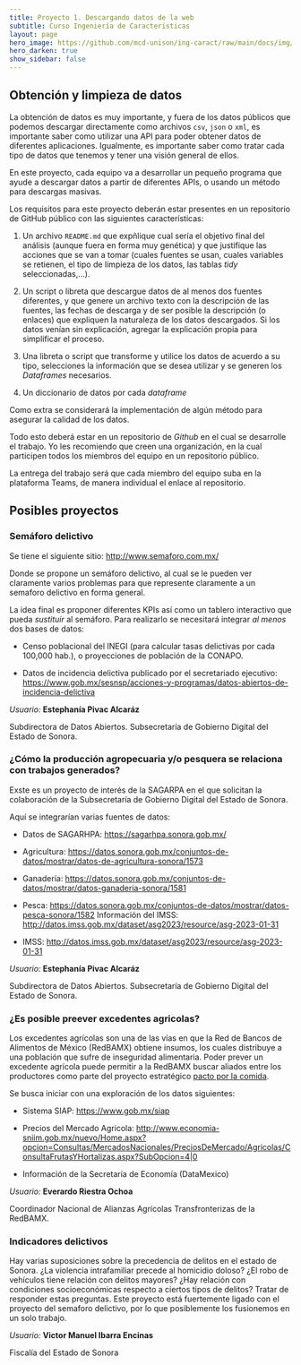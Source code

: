 ```yaml
---
title: Proyecto 1. Descargando datos de la web
subtitle: Curso Ingeniería de Características
layout: page
hero_image: https://github.com/mcd-unison/ing-caract/raw/main/docs/img/API-banner.jpg
hero_darken: true
show_sidebar: false
---
```



## Obtención y limpieza de datos

La obtención de datos es muy importante, y fuera de los datos públicos que podemos descargar directamente como archivos `csv`, `json` o `xml`, es importante saber como utilizar una API para poder obtener datos de diferentes aplicaciones. Igualmente, es importante saber como tratar cada tipo de datos que tenemos y tener una visión general de ellos.

En este proyecto, cada equipo va a desarrollar un pequeño programa que ayude a descargar datos a partir de diferentes APIs, o usando un método para descargas masivas. 

Los requisitos para este proyecto deberán estar presentes en un repositorio de GitHub público con las siguientes características:

1. Un archivo `README.md` que expñlique cual sería el objetivo final del análisis (aunque fuera en forma muy genética) y que justifique las acciones que se van a tomar (cuales  fuentes se usan, cuales variables se retienen, el tipo de limpieza de los datos, las tablas *tidy* seleccionadas,...).

1. Un script o libreta que descargue datos de al menos dos fuentes diferentes, y que genere un archivo texto con la descripción de las fuentes, las fechas de descarga y de ser posible la descripción (o enlaces) que expliquen la naturaleza de los datos descargados. Si los datos venían sin explicación, agregar la explicación propia para simplificar el proceso.
   
2. Una libreta o script que transforme y utilice los datos de acuerdo a su tipo, selecciones la información que se desea utilizar y se generen los *Dataframes* necesarios.
   
3. Un diccionario de datos por cada *dataframe*

Como extra se considerará la implementación de algún método para asegurar la calidad de los datos.

Todo esto deberá estar en un repositorio de *Github* en el cual se desarrolle el trabajo. Yo les recomiendo que creen una organización, en la cual participen todos los miembros del equipo en un repositorio público.

La entrega del trabajo será que cada miembro del equipo suba en la plataforma Teams, de manera individual el enlace al repositorio.


## Posibles proyectos

### Semáforo delictivo

Se tiene el siguiente sitio: http://www.semaforo.com.mx/ 

Donde se propone un semáforo delictivo, al cual se le pueden ver claramente varios problemas para que represente claramente a un semaforo delictivo en forma general. 

La idea final es proponer diferentes KPIs así como un tablero interactivo que pueda *sustituir* al semáforo. Para realizarlo se necesitará integrar *al menos* dos bases de datos:

- Censo poblacional del INEGI (para calcular tasas delictivas por cada 100,000 hab.), o proyecciones de población de la CONAPO.

- Datos de incidencia delictiva publicado por el secretariado ejecutivo: https://www.gob.mx/sesnsp/acciones-y-programas/datos-abiertos-de-incidencia-delictiva 

*Usuario:* **Estephanía Pivac Alcaráz** 

Subdirectora de Datos Abiertos. Subsecretaría de Gobierno Digital del Estado de Sonora.

### ¿Cómo la producción agropecuaria y/o pesquera se relaciona con trabajos generados?

Exste es un proyecto de interés de la SAGARPA en el que solicitan la colaboración de la Subsecretaría de Gobierno Digital del Estado de Sonora. 

Aquí se integrarían varias fuentes de datos:

- Datos de SAGARHPA: https://sagarhpa.sonora.gob.mx/
  
- Agricultura: https://datos.sonora.gob.mx/conjuntos-de-datos/mostrar/datos-de-agricultura-sonora/1573
  
- Ganadería: https://datos.sonora.gob.mx/conjuntos-de-datos/mostrar/datos-ganaderia-sonora/1581
  
- Pesca: https://datos.sonora.gob.mx/conjuntos-de-datos/mostrar/datos-pesca-sonora/1582
Información del IMSS: http://datos.imss.gob.mx/dataset/asg2023/resource/asg-2023-01-31

- IMSS: http://datos.imss.gob.mx/dataset/asg2023/resource/asg-2023-01-31

*Usuario:* **Estephanía Pivac Alcaráz** 

Subdirectora de Datos Abiertos. Subsecretaría de Gobierno Digital del Estado de Sonora.


### ¿Es posible preever excedentes agricolas?

Los excedentes agrícolas son una de las vías en que la Red de Bancos de Alimentos de México (RedBAMX) obtiene insumos, los cuales distribuye a una población que sufre de inseguridad alimentaria. Poder prever un excedente agrícola puede permitir a la RedBAMX buscar aliados entre los productores como parte del proyecto estratégico [pacto por la comida](https://pactoporlacomida.org).

Se busca iniciar con una exploración de los datos siguientes:

- Sistema SIAP: https://www.gob.mx/siap

- Precios del Mercado Agricola: http://www.economia-sniim.gob.mx/nuevo/Home.aspx?opcion=Consultas/MercadosNacionales/PreciosDeMercado/Agricolas/ConsultaFrutasYHortalizas.aspx?SubOpcion=4|0

- Información de la Secretaría de Economía (DataMexico)

*Usuario:* **Everardo Riestra Ochoa** 

Coordinador Nacional de Alianzas Agrícolas Transfronterizas de la RedBAMX.


### Indicadores delictivos

Hay varias suposiciones sobre la precedencia de delitos en el estado de Sonora. ¿La violencia intrafamiliar precede al homicidio doloso? ¿El robo de vehículos tiene relación con delitos mayores? ¿Hay relación con condiciones socioeconómicas respecto a ciertos tipos de delitos? Tratar de responder estas preguntas. Este proyecto está fuertemente ligado con el proyecto del semaforo delictivo, por lo que posiblemente los fusionemos en un solo trabajo.


*Usuario:* **Victor Manuel Ibarra Encinas**

Fiscalía del Estado de Sonora


